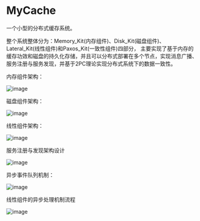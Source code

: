 # MyCache
一个小型的分布式缓存系统。

整个系统整体分为：Memory_Kit(内存组件)、Disk_Kit(磁盘组件)、Lateral_Kit(线性组件)和Paxos_Kit(一致性组件)四部分，
主要实现了基于内存的缓存功效和磁盘的持久化存储，并且可以分布式部署在多个节点，实现消息广播、服务注册与服务发现，并基于2PC理论实现分布式系统下的数据一致性。

内存组件架构：

![image](https://user-images.githubusercontent.com/69895512/174468399-41ca04a3-c302-4add-bb61-e6b0ebd33f21.png)





磁盘组件架构：

![image](https://user-images.githubusercontent.com/69895512/174468285-14d7de0a-d6db-4d45-892f-78fbd5327bca.png)





线性组件架构：


![image](https://user-images.githubusercontent.com/69895512/174468293-7a879f8c-f38c-4a74-8c0a-abf073318c68.png)






服务注册与发现架构设计

![image](https://user-images.githubusercontent.com/69895512/174468443-7ca7cdb7-ada0-48cc-bff3-f89ff5f2a442.png)




异步事件队列机制：

![image](https://user-images.githubusercontent.com/69895512/174468484-69c6ba51-295d-46b5-9071-2e7eedc61700.png)



线性组件的异步处理机制流程

![image](https://user-images.githubusercontent.com/69895512/174468598-e563ff0a-b004-4386-b5d4-3b2cf6b1978b.png)

